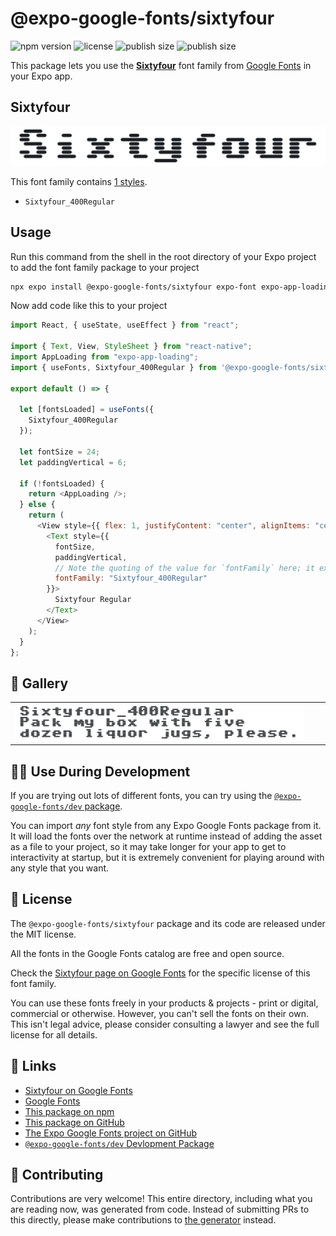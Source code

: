 # @expo-google-fonts/sixtyfour

![npm version](https://flat.badgen.net/npm/v/@expo-google-fonts/sixtyfour)
![license](https://flat.badgen.net/github/license/expo/google-fonts)
![publish size](https://flat.badgen.net/packagephobia/install/@expo-google-fonts/sixtyfour)
![publish size](https://flat.badgen.net/packagephobia/publish/@expo-google-fonts/sixtyfour)

This package lets you use the [**Sixtyfour**](https://fonts.google.com/specimen/Sixtyfour) font family from [Google Fonts](https://fonts.google.com/) in your Expo app.

## Sixtyfour

![Sixtyfour](./font-family.png)

This font family contains [1 styles](#-gallery).

- `Sixtyfour_400Regular`

## Usage

Run this command from the shell in the root directory of your Expo project to add the font family package to your project

```sh
npx expo install @expo-google-fonts/sixtyfour expo-font expo-app-loading
```

Now add code like this to your project

```js
import React, { useState, useEffect } from "react";

import { Text, View, StyleSheet } from "react-native";
import AppLoading from "expo-app-loading";
import { useFonts, Sixtyfour_400Regular } from '@expo-google-fonts/sixtyfour';

export default () => {

  let [fontsLoaded] = useFonts({
    Sixtyfour_400Regular
  });

  let fontSize = 24;
  let paddingVertical = 6;

  if (!fontsLoaded) {
    return <AppLoading />;
  } else {
    return (
      <View style={{ flex: 1, justifyContent: "center", alignItems: "center" }}>
        <Text style={{
          fontSize,
          paddingVertical,
          // Note the quoting of the value for `fontFamily` here; it expects a string!
          fontFamily: "Sixtyfour_400Regular"
        }}>
          Sixtyfour Regular
        </Text>
      </View>
    );
  }
};
```

## 🔡 Gallery


||||
|-|-|-|
|![Sixtyfour_400Regular](./Sixtyfour_400Regular.ttf.png)||||


## 👩‍💻 Use During Development

If you are trying out lots of different fonts, you can try using the [`@expo-google-fonts/dev` package](https://github.com/expo/google-fonts/tree/master/font-packages/dev#readme).

You can import _any_ font style from any Expo Google Fonts package from it. It will load the fonts over the network at runtime instead of adding the asset as a file to your project, so it may take longer for your app to get to interactivity at startup, but it is extremely convenient for playing around with any style that you want.


## 📖 License

The `@expo-google-fonts/sixtyfour` package and its code are released under the MIT license.

All the fonts in the Google Fonts catalog are free and open source.

Check the [Sixtyfour page on Google Fonts](https://fonts.google.com/specimen/Sixtyfour) for the specific license of this font family.

You can use these fonts freely in your products & projects - print or digital, commercial or otherwise. However, you can't sell the fonts on their own. This isn't legal advice, please consider consulting a lawyer and see the full license for all details.

## 🔗 Links

- [Sixtyfour on Google Fonts](https://fonts.google.com/specimen/Sixtyfour)
- [Google Fonts](https://fonts.google.com/)
- [This package on npm](https://www.npmjs.com/package/@expo-google-fonts/sixtyfour)
- [This package on GitHub](https://github.com/expo/google-fonts/tree/master/font-packages/sixtyfour)
- [The Expo Google Fonts project on GitHub](https://github.com/expo/google-fonts)
- [`@expo-google-fonts/dev` Devlopment Package](https://github.com/expo/google-fonts/tree/master/font-packages/dev)

## 🤝 Contributing

Contributions are very welcome! This entire directory, including what you are reading now, was generated from code. Instead of submitting PRs to this directly, please make contributions to [the generator](https://github.com/expo/google-fonts/tree/master/packages/generator) instead.
